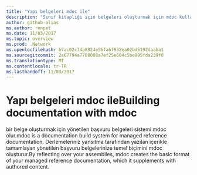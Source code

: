 ```yaml
---
title: "Yapı belgeleri mdoc ile"
description: "Sınıf kitaplığı için belgeleri oluşturmak için mdoc kullanmayı öğrenin."
author: github-alias
ms.author: ronpet
ms.date: 11/03/2017
ms.topic: overview
ms.prod: .Network
ms.openlocfilehash: b7ac02c74b8924e56fa6f932ea02bd5192daaba1
ms.sourcegitcommit: 2a67794a7708008a7ef25e604c5be995fda239f0
ms.translationtype: MT
ms.contentlocale: tr-TR
ms.lasthandoff: 11/03/2017
---
```

# <a name="building-documentation-with-mdoc"></a><span data-ttu-id="81e73-103">Yapı belgeleri mdoc ile</span><span class="sxs-lookup"><span data-stu-id="81e73-103">Building documentation with mdoc</span></span>

<span data-ttu-id="81e73-104">bir belge oluşturmak için yönetilen başvuru belgeleri sistemi mdoc olur.</span><span class="sxs-lookup"><span data-stu-id="81e73-104">mdoc is a documentation build system for managed reference documentation.</span></span> <span data-ttu-id="81e73-105">Derlemeleriniz yansıtma tarafından yazılan içerikle tamamlayan yönetilen başvuru belgelerinize temel biçimini mdoc oluşturur.</span><span class="sxs-lookup"><span data-stu-id="81e73-105">By reflecting over your assemblies, mdoc creates the basic format of your managed reference documentation, which it supplements with authored content.</span></span> 

